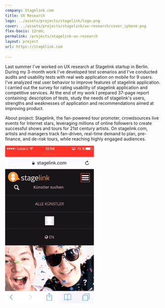 ```yaml
---
company: Stagelink.com
title: UX Research
logo: ../assets/projects/stagelink/logo.png
cover: ../assets/projects/stagelink/ux-research/cover_iphone.png
flex-basis: 12rem;
permalink: /projects/stagelink-ux-research
layout: project
url: https://stagelink.com

---
```



Last summer I've worked on UX research at Stagelink startup in Berlin. During my 3-month work I've developed test scenarios and I've conducted audits and usability tests with real web application on mobile for 9 users. I've analyzed real user behavior to improve features of stagelink application. I carried out the survey for rating usability of stagelink application and competitive services. At the end of my work I prepared 37-page report containing: description of tests, study the needs of stagelink's users, strengths and weaknesses of application and recommendations aimed at improving product.



About project: Stagelink, the fan-powered tour promoter, crowdsources live events for Internet stars, leveraging millions of online followers to create successful shows and tours for 21st century artists. On stagelink.com, artists and managers track fan-driven, real-time demand to plan, pre-finance, and de-risk tours, while reaching highly engaged audiences.



<div class="iphone-mockup">
	<img src="../assets/projects/stagelink/ux-research/resized-min.gif" />
</div>
